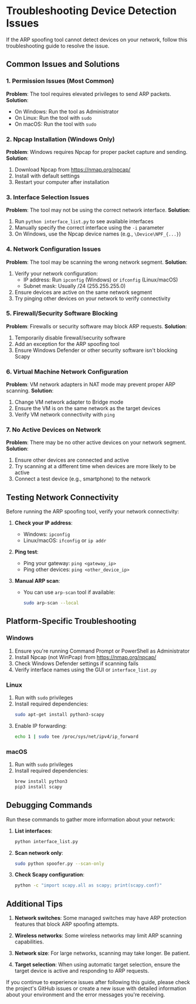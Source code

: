 # Troubleshooting Device Detection Issues

If the ARP spoofing tool cannot detect devices on your network, follow this troubleshooting guide to resolve the issue.

## Common Issues and Solutions

### 1. Permission Issues (Most Common)

**Problem**: The tool requires elevated privileges to send ARP packets.
**Solution**:
- On Windows: Run the tool as Administrator
- On Linux: Run the tool with `sudo`
- On macOS: Run the tool with `sudo`

### 2. Npcap Installation (Windows Only)

**Problem**: Windows requires Npcap for proper packet capture and sending.
**Solution**:
1. Download Npcap from https://nmap.org/npcap/
2. Install with default settings
3. Restart your computer after installation

### 3. Interface Selection Issues

**Problem**: The tool may not be using the correct network interface.
**Solution**:
1. Run `python interface_list.py` to see available interfaces
2. Manually specify the correct interface using the `-i` parameter
3. On Windows, use the Npcap device names (e.g., `\Device\NPF_{...}`)

### 4. Network Configuration Issues

**Problem**: The tool may be scanning the wrong network segment.
**Solution**:
1. Verify your network configuration:
   - IP address: Run `ipconfig` (Windows) or `ifconfig` (Linux/macOS)
   - Subnet mask: Usually /24 (255.255.255.0)
2. Ensure devices are active on the same network segment
3. Try pinging other devices on your network to verify connectivity

### 5. Firewall/Security Software Blocking

**Problem**: Firewalls or security software may block ARP requests.
**Solution**:
1. Temporarily disable firewall/security software
2. Add an exception for the ARP spoofing tool
3. Ensure Windows Defender or other security software isn't blocking Scapy

### 6. Virtual Machine Network Configuration

**Problem**: VM network adapters in NAT mode may prevent proper ARP scanning.
**Solution**:
1. Change VM network adapter to Bridge mode
2. Ensure the VM is on the same network as the target devices
3. Verify VM network connectivity with `ping`

### 7. No Active Devices on Network

**Problem**: There may be no other active devices on your network segment.
**Solution**:
1. Ensure other devices are connected and active
2. Try scanning at a different time when devices are more likely to be active
3. Connect a test device (e.g., smartphone) to the network

## Testing Network Connectivity

Before running the ARP spoofing tool, verify your network connectivity:

1. **Check your IP address**:
   - Windows: `ipconfig`
   - Linux/macOS: `ifconfig` or `ip addr`

2. **Ping test**:
   - Ping your gateway: `ping <gateway_ip>`
   - Ping other devices: `ping <other_device_ip>`

3. **Manual ARP scan**:
   - You can use `arp-scan` tool if available:
     ```bash
     sudo arp-scan --local
     ```

## Platform-Specific Troubleshooting

### Windows

1. Ensure you're running Command Prompt or PowerShell as Administrator
2. Install Npcap (not WinPcap) from https://nmap.org/npcap/
3. Check Windows Defender settings if scanning fails
4. Verify interface names using the GUI or `interface_list.py`

### Linux

1. Run with `sudo` privileges
2. Install required dependencies:
   ```bash
   sudo apt-get install python3-scapy
   ```
3. Enable IP forwarding:
   ```bash
   echo 1 | sudo tee /proc/sys/net/ipv4/ip_forward
   ```

### macOS

1. Run with `sudo` privileges
2. Install required dependencies:
   ```bash
   brew install python3
   pip3 install scapy
   ```

## Debugging Commands

Run these commands to gather more information about your network:

1. **List interfaces**:
   ```bash
   python interface_list.py
   ```

2. **Scan network only**:
   ```bash
   sudo python spoofer.py --scan-only
   ```

3. **Check Scapy configuration**:
   ```bash
   python -c "import scapy.all as scapy; print(scapy.conf)"
   ```

## Additional Tips

1. **Network switches**: Some managed switches may have ARP protection features that block ARP spoofing attempts.

2. **Wireless networks**: Some wireless networks may limit ARP scanning capabilities.

3. **Network size**: For large networks, scanning may take longer. Be patient.

4. **Target selection**: When using automatic target selection, ensure the target device is active and responding to ARP requests.

If you continue to experience issues after following this guide, please check the project's GitHub issues or create a new issue with detailed information about your environment and the error messages you're receiving.
